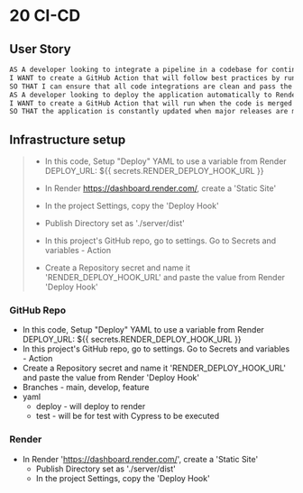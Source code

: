 # 20 CI-CD

## User Story
```md
AS A developer looking to integrate a pipeline in a codebase for continuous integration and deployment,
I WANT to create a GitHub Action that will follow best practices by running test cases when a Pull Request is made to the develop branch
SO THAT I can ensure that all code integrations are clean and pass the proper requirements.
AS A developer looking to deploy the application automatically to Render when code is merged from develop to main,
I WANT to create a GitHub Action that will run when the code is merged to main and automatically deploys to Render
SO THAT the application is constantly updated when major releases are made to the main branch.
```
## Infrastructure setup
> * In this code, Setup "Deploy" YAML to use a variable from Render DEPLOY_URL: ${{ secrets.RENDER_DEPLOY_HOOK_URL }}
>
> * In Render https://dashboard.render.com/, create a 'Static Site'
>
> * In the project Settings, copy the 'Deploy Hook'
>
> * Publish Directory set as './server/dist'
>
> * In this project's GitHub repo, go to settings. Go to Secrets and variables - Action
>
> * Create a Repository secret and name it 'RENDER_DEPLOY_HOOK_URL' and paste the value from Render 'Deploy Hook'
### GitHub Repo 
* In this code, Setup "Deploy" YAML to use a variable from Render DEPLOY_URL: ${{ secrets.RENDER_DEPLOY_HOOK_URL }}
* In this project's GitHub repo, go to settings. Go to Secrets and variables - Action
* Create a Repository secret and name it 'RENDER_DEPLOY_HOOK_URL' and paste the value from Render 'Deploy Hook'
* Branches - main, develop, feature
* yaml
  * deploy - will deploy to render
  * test - will be for test with Cypress to be executed
### Render 
* In Render 'https://dashboard.render.com/', create a 'Static Site'
  * Publish Directory set as './server/dist'
  * In the project Settings, copy the 'Deploy Hook'
